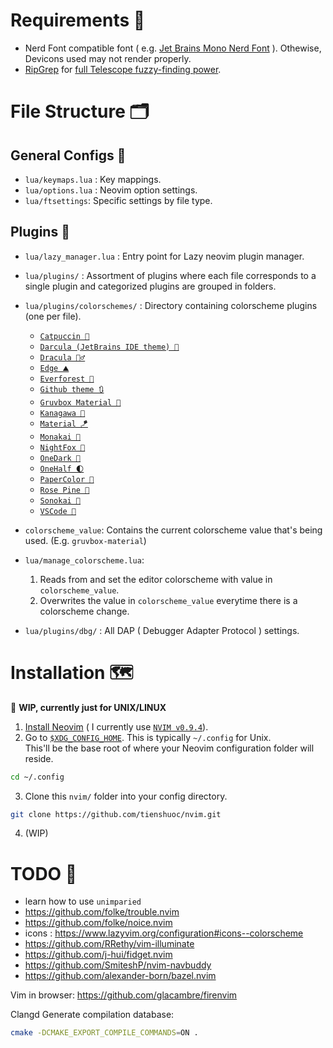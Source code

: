# Requirements 🔨
* Nerd Font compatible font ( e.g. [Jet Brains Mono Nerd Font](https://www.nerdfonts.com/font-downloads) ). Othewise, Devicons used may not render properly.
* [RipGrep](https://github.com/BurntSushi/ripgrep) for [full Telescope fuzzy-finding power](https://github.com/nvim-telescope/telescope.nvim?tab=readme-ov-file#required-dependencies).

# File Structure 🗂️
## General Configs 🔧
* `lua/keymaps.lua` : Key mappings.
* `lua/options.lua` : Neovim option settings.
* `lua/ftsettings`: Specific settings by file type.
## Plugins 🔌
* `lua/lazy_manager.lua` : Entry point for Lazy neovim plugin manager.
* `lua/plugins/` : Assortment of plugins where each file corresponds to a single plugin and categorized plugins are grouped in folders.
* `lua/plugins/colorschemes/` : Directory containing colorscheme plugins (one per file).
  * [`Catpuccin 🍨`](https://github.com/catppuccin/nvim)
  * [`Darcula (JetBrains IDE theme) 🧶`](https://github.com/doums/darcula)
  * [`Dracula 🧛‍♂️`](https://github.com/Mofiqul/dracula.nvim)
  * [`Edge ⛰️`](https://github.com/sainnhe/edge)
  * [`Everforest 🌳`](https://github.com/neanias/everforest-nvim)
  * [`Github theme 🔃`](https://github.com/projekt0n/github-nvim-theme)
  * [`Gruvbox Material 🍂`](https://github.com/sainnhe/gruvbox-material)
  * [`Kanagawa 🌊`](https://github.com/rebelot/kanagawa.nvim)
  * [`Material 🪁`](https://github.com/marko-cerovac/material.nvim)
  * [`Monakai 🌸`](https://github.com/tanvirtin/monokai.nvim)
  * [`NightFox 🦊`](https://github.com/EdenEast/nightfox.nvim)
  * [`OneDark 🎨`](https://github.com/navarasu/onedark.nvim)
  * [`OneHalf 🌓`](https://github.com/sonph/onehalf)
  * [`PaperColor 📜`](https://github.com/NLKNguyen/papercolor-theme)
  * [`Rose Pine 🌹`](https://github.com/rose-pine/neovim)
  * [`Sonokai 🌺`](https://github.com/sainnhe/sonokai)
  * [`VSCode 🧢`](https://github.com/Mofiqul/vscode.nvim)

* `colorscheme_value`: Contains the current colorscheme value that's being used.
(E.g. `gruvbox-material`)
* `lua/manage_colorscheme.lua`:
    1. Reads from and set the editor colorscheme with value in `colorscheme_value`.
    2. Overwrites the value in `colorscheme_value` everytime there is a colorscheme change.
* `lua/plugins/dbg/` : All DAP ( Debugger Adapter Protocol ) settings.

# Installation 🗺️
📌 **WIP, currently just for UNIX/LINUX**
1. [Install Neovim](https://github.com/neovim/neovim/blob/master/INSTALL.md) ( I currently use [`NVIM v0.9.4`](https://github.com/neovim/neovim/releases/tag/v0.9.4)).
2. Go to [`$XDG_CONFIG_HOME`](https://neovim.io/doc/user/starting.html#%24XDG_CONFIG_HOME). This is typically `~/.config` for Unix. <br>
This'll be the base root of where your Neovim configuration folder will reside.
```bash
cd ~/.config
```
3. Clone this `nvim/` folder into your config directory.
```bash
git clone https://github.com/tienshuoc/nvim.git
```
4. (WIP)


# TODO 👀
* learn how to use `unimparied`
* https://github.com/folke/trouble.nvim
* https://github.com/folke/noice.nvim
* icons : https://www.lazyvim.org/configuration#icons--colorscheme
* https://github.com/RRethy/vim-illuminate
* https://github.com/j-hui/fidget.nvim
* https://github.com/SmiteshP/nvim-navbuddy
* https://github.com/alexander-born/bazel.nvim

Vim in browser: https://github.com/glacambre/firenvim

Clangd Generate compilation database:
```bash
cmake -DCMAKE_EXPORT_COMPILE_COMMANDS=ON .
```
